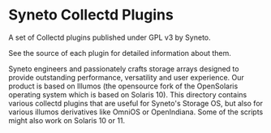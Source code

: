 Syneto Collectd Plugins
================

A set of Collectd plugins published under GPL v3 by Syneto.

See the source of each plugin for detailed information about them.

Syneto engineers and passionately crafts storage arrays designed to provide outstanding performance, versatility and user experience.
Our product is based on Illumos (the opensource fork of the OpenSolaris operating system which is based on Solaris 10).
This directory contains various collectd plugins that are useful for Syneto's Storage OS, but also for various illumos derivatives
like OmniOS or OpenIndiana. Some of the scripts might also work on Solaris 10 or 11.

